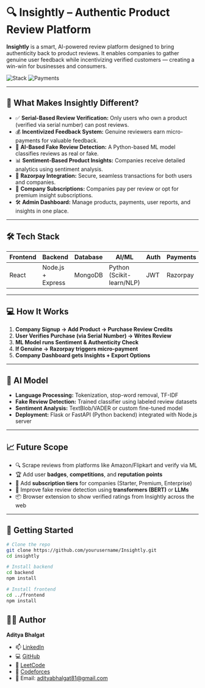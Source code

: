 # 🔍 Insightly – Authentic Product Review Platform

**Insightly** is a smart, AI-powered review platform designed to bring authenticity back to product reviews. It enables companies to gather genuine user feedback while incentivizing verified customers — creating a win-win for businesses and consumers.

![Stack](https://img.shields.io/badge/stack-MERN%2BPython-blue)
![Payments](https://img.shields.io/badge/Payments-Razorpay-informational)

---

## 🚀 What Makes Insightly Different?

- ✅ **Serial-Based Review Verification:** Only users who own a product (verified via serial number) can post reviews.
- 💰 **Incentivized Feedback System:** Genuine reviewers earn micro-payments for valuable feedback.
- 🤖 **AI-Based Fake Review Detection:** A Python-based ML model classifies reviews as real or fake.
- 📊 **Sentiment-Based Product Insights:** Companies receive detailed analytics using sentiment analysis.
- 🧾 **Razorpay Integration:** Secure, seamless transactions for both users and companies.
- 🧪 **Company Subscriptions:** Companies pay per review or opt for premium insight subscriptions.
- 🛠️ **Admin Dashboard:** Manage products, payments, user reports, and insights in one place.

---

## 🛠️ Tech Stack

| Frontend | Backend | Database | AI/ML | Auth | Payments |
|----------|---------|----------|-------|------|----------|
| React    | Node.js + Express | MongoDB | Python (Scikit-learn/NLP) | JWT | Razorpay |


---

## 💻 How It Works

1. **Company Signup → Add Product → Purchase Review Credits**
2. **User Verifies Purchase (via Serial Number) → Writes Review**
3. **ML Model runs Sentiment & Authenticity Check**
4. **If Genuine → Razorpay triggers micro-payment**
5. **Company Dashboard gets Insights + Export Options**

---

## 🧠 AI Model

- **Language Processing:** Tokenization, stop-word removal, TF-IDF
- **Fake Review Detection:** Trained classifier using labeled review datasets
- **Sentiment Analysis:** TextBlob/VADER or custom fine-tuned model
- **Deployment:** Flask or FastAPI (Python backend) integrated with Node.js server

---

## 📈 Future Scope

- 🔍 Scrape reviews from platforms like Amazon/Flipkart and verify via ML
- 🏆 Add user **badges**, **competitions**, and **reputation points**
- 💼 Add **subscription tiers** for companies (Starter, Premium, Enterprise)
- 🧠 Improve fake review detection using **transformers (BERT)** or **LLMs**
- 📦 Browser extension to show verified ratings from Insightly across the web

---

## 🔧 Getting Started

```bash
# Clone the repo
git clone https://github.com/yourusername/Insightly.git
cd insightly

# Install backend
cd backend
npm install

# Install frontend
cd ../frontend
npm install

```

## 👨‍💻 Author

**Aditya Bhalgat**

- 📫 [LinkedIn](https://linkedin.com/in/adityabhalgat)
- 💻 [GitHub](https://github.com/adityabhalgat)
- 🧠 [LeetCode](https://leetcode.com/u/adityabhalgat81)
- 🏅 [Codeforces](https://codeforces.com/profile/adityabhalgat81)
- 📧 Email: adityabhalgat81@gmail.com

